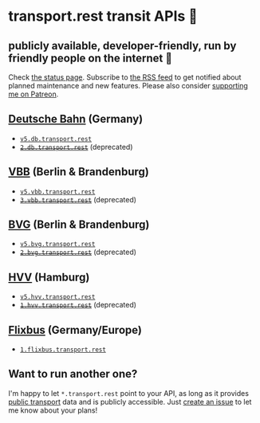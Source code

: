 # transport.rest transit APIs 🚂

## publicly available, developer-friendly, run by friendly people on the internet 👋

Check [the status page](https://status.transport.rest). Subscribe to [the RSS feed](https://transport.rest/feed.xml) to get notified about planned maintenance and new features. Please also consider [supporting me on Patreon](https://patreon.com/derhuerst).

## [Deutsche Bahn](https://en.wikipedia.org/wiki/Deutsche_Bahn) (Germany)

- [`v5.db.transport.rest`](https://v5.db.transport.rest/)
- ~~[`2.db.transport.rest`](https://github.com/derhuerst/db-rest/blob/2/docs/index.md)~~ (deprecated)

## [VBB](https://en.wikipedia.org/wiki/Verkehrsverbund_Berlin-Brandenburg) (Berlin & Brandenburg)

- [`v5.vbb.transport.rest`](https://v5.vbb.transport.rest/)
- ~~[`3.vbb.transport.rest`](https://3.vbb.transport.rest/)~~ (deprecated)

## [BVG](https://en.wikipedia.org/wiki/Berliner_Verkehrsbetriebe) (Berlin & Brandenburg)

- [`v5.bvg.transport.rest`](https://v5.bvg.transport.rest/)
- ~~[`2.bvg.transport.rest`](https://2.bvg.transport.rest/)~~ (deprecated)

## [HVV](https://en.wikipedia.org/wiki/Hamburger_Verkehrsverbund) (Hamburg)

- [`v5.hvv.transport.rest`](https://v5.hvv.transport.rest/)
- ~~[`1.hvv.transport.rest`](https://1.hvv.transport.rest/)~~ (deprecated)

## [Flixbus](https://en.wikipedia.org/wiki/Flixbus) (Germany/Europe)

- [`1.flixbus.transport.rest`](https://github.com/juliuste/meinfernbus-rest/blob/v1/readme.md)

## Want to run another one?

I'm happy to let `*.transport.rest` point to your API, as long as it provides [public transport](https://en.wikipedia.org/wiki/Public_transport) data and is publicly accessible. Just [create an issue](https://github.com/derhuerst/transport.rest/issues/new) to let me know about your plans!